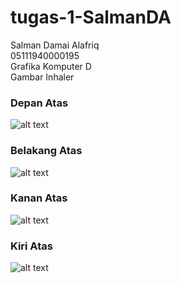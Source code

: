 # tugas-1-SalmanDA
Salman Damai Alafriq <br>
05111940000195 <br>
Grafika Komputer D <br>
Gambar Inhaler

### Depan Atas
![alt text](https://github.com/cg2021d/tugas-1-SalmanDA/blob/main/img/DepanAtas.jpeg)
### Belakang Atas
![alt text](https://github.com/cg2021d/tugas-1-SalmanDA/blob/main/img/BelakangAtas.jpeg)
### Kanan Atas
![alt text](https://github.com/cg2021d/tugas-1-SalmanDA/blob/main/img/KananAtas.jpeg)
### Kiri Atas
![alt text](https://github.com/cg2021d/tugas-1-SalmanDA/blob/main/img/KiriAtas.jpeg)